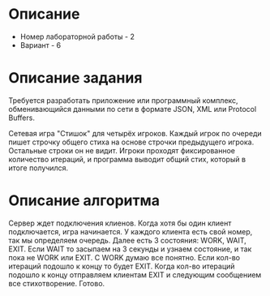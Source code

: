 # Описание

- Номер лабораторной работы - 2
- Вариант - 6

# Описание задания

Требуется разработать приложение или программный комплекс, обменивающийся данными по сети в формате JSON, XML или
Protocol Buffers.

Сетевая игра "Стишок" для четырёх игроков. Каждый игрок по очереди пишет строчку общего стиха на основе строчки
предыдущего игрока. Остальные строки он не видит. Игроки проходят фиксированное количество итераций, и программа выводит
общий стих, который в итоге получился.

# Описание алгоритма

Сервер ждет подключения клиенов. Когда хотя бы один клиент подключается, игра начинается. У каждого клиента есть свой
номер, так мы определяем очередь. Далее есть 3 состояния: WORK, WAIT, EXIT. Если WAIT то засыпаем на 3 секунды и узнаем
состояние, и так пока не WORK или EXIT. С WORK думаю все понятно. Если кол-во итераций подошло к концу то будет EXIT.
Когда кол-во итераций подошло к концу отправляем клиентам EXIT и следующим сообщением все стихотворение. Готово.


